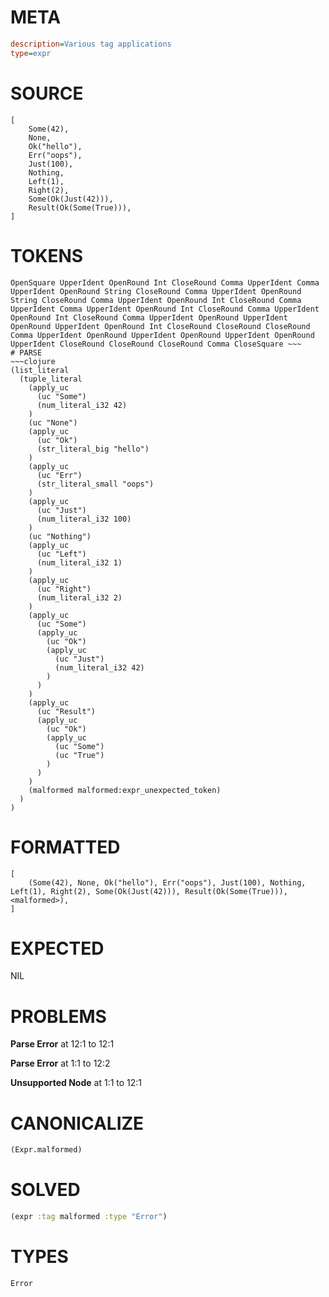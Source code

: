 # META
~~~ini
description=Various tag applications
type=expr
~~~
# SOURCE
~~~roc
[
    Some(42),
    None,
    Ok("hello"),
    Err("oops"),
    Just(100),
    Nothing,
    Left(1),
    Right(2),
    Some(Ok(Just(42))),
    Result(Ok(Some(True))),
]
~~~
# TOKENS
~~~text
OpenSquare UpperIdent OpenRound Int CloseRound Comma UpperIdent Comma UpperIdent OpenRound String CloseRound Comma UpperIdent OpenRound String CloseRound Comma UpperIdent OpenRound Int CloseRound Comma UpperIdent Comma UpperIdent OpenRound Int CloseRound Comma UpperIdent OpenRound Int CloseRound Comma UpperIdent OpenRound UpperIdent OpenRound UpperIdent OpenRound Int CloseRound CloseRound CloseRound Comma UpperIdent OpenRound UpperIdent OpenRound UpperIdent OpenRound UpperIdent CloseRound CloseRound CloseRound Comma CloseSquare ~~~
# PARSE
~~~clojure
(list_literal
  (tuple_literal
    (apply_uc
      (uc "Some")
      (num_literal_i32 42)
    )
    (uc "None")
    (apply_uc
      (uc "Ok")
      (str_literal_big "hello")
    )
    (apply_uc
      (uc "Err")
      (str_literal_small "oops")
    )
    (apply_uc
      (uc "Just")
      (num_literal_i32 100)
    )
    (uc "Nothing")
    (apply_uc
      (uc "Left")
      (num_literal_i32 1)
    )
    (apply_uc
      (uc "Right")
      (num_literal_i32 2)
    )
    (apply_uc
      (uc "Some")
      (apply_uc
        (uc "Ok")
        (apply_uc
          (uc "Just")
          (num_literal_i32 42)
        )
      )
    )
    (apply_uc
      (uc "Result")
      (apply_uc
        (uc "Ok")
        (apply_uc
          (uc "Some")
          (uc "True")
        )
      )
    )
    (malformed malformed:expr_unexpected_token)
  )
)
~~~
# FORMATTED
~~~roc
[
	(Some(42), None, Ok("hello"), Err("oops"), Just(100), Nothing, Left(1), Right(2), Some(Ok(Just(42))), Result(Ok(Some(True))), <malformed>),
]
~~~
# EXPECTED
NIL
# PROBLEMS
**Parse Error**
at 12:1 to 12:1

**Parse Error**
at 1:1 to 12:2

**Unsupported Node**
at 1:1 to 12:1

# CANONICALIZE
~~~clojure
(Expr.malformed)
~~~
# SOLVED
~~~clojure
(expr :tag malformed :type "Error")
~~~
# TYPES
~~~roc
Error
~~~
